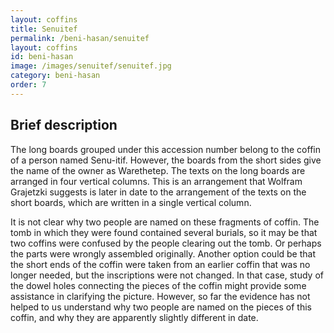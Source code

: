 ```yaml
---
layout: coffins
title: Senuitef
permalink: /beni-hasan/senuitef
layout: coffins
id: beni-hasan
image: /images/senuitef/senuitef.jpg
category: beni-hasan
order: 7
---
```


## Brief description

The long boards grouped under this accession number belong to the coffin of a person named Senu-itif.
However, the boards from the short sides give the name of the owner as Warethetep.
The texts on the long boards are arranged in four vertical columns. This is an arrangement that Wolfram Grajetzki
suggests is later in date to the arrangement of the texts on the short boards, which are written in a single vertical column.

It is not clear why two people are named on these fragments of coffin. The tomb in which they were found contained several burials,
so it may be that two coffins were confused by the people clearing out the tomb.
Or perhaps the parts were wrongly assembled originally. Another option could be that the short ends of the coffin were taken
from an earlier coffin that was no longer needed, but the inscriptions were not changed. In that case, study of the dowel holes
connecting the pieces of the coffin might provide some assistance in clarifying the picture. However, so far the evidence
has not helped to us understand why two people are named on the pieces of this coffin, and why they are apparently slightly different
in date.
